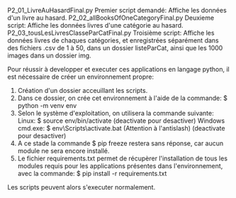 P2_01_LivreAuHasardFinal.py	Premier script demandé: Affiche les données d'un livre au hasard.
P2_02_allBooksOfOneCategoryFinal.py Deuxieme script: Affiche les données livres d'une catégorie au hasard.
P2_03_tousLesLivresClasseParCatFinal.py Troisième script: Affiche les données livres de chaques catégories,
et enregistrées séparément dans des fichiers .csv de 1 à 50, dans un dossier listeParCat, ainsi que les
1000 images dans un dossier img.



Pour réussir à developper et executer ces applications en langage python,
il est nécessaire de créer un environnement propre:
1. Création d'un dossier acceuillant les scripts.
2. Dans ce dossier, on crée cet environnement à l'aide de la commande:
	$ python -m venv env
3. Selon le système d'exploitation, on utilisera la commande suivante:
	Linux:	 $ source env/bin/activate		(deactivate pour desactiver)
	Windows cmd.exe: $ env\Scripts\activate.bat	(Attention à l'antislash) (deactivate pour desactiver)
4. A ce stade la commande $ pip freeze restera sans réponse, car aucun module
	ne sera encore installé.
5. Le fichier requirements.txt permet de récupèrer l'installation de tous les
 modules requis pour les applications présentes dans l'environnement, avec la 
 commande: $ pip install -r requirements.txt

Les scripts peuvent alors s'executer normalement. 
